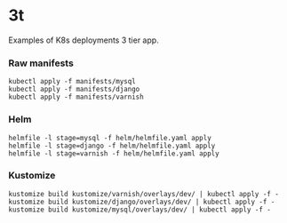 # 3t

Examples of K8s deployments 3 tier app.

### Raw manifests
```
kubectl apply -f manifests/mysql
kubectl apply -f manifests/django
kubectl apply -f manifests/varnish
```

### Helm
```
helmfile -l stage=mysql -f helm/helmfile.yaml apply
helmfile -l stage=django -f helm/helmfile.yaml apply
helmfile -l stage=varnish -f helm/helmfile.yaml apply
```
### Kustomize
```
kustomize build kustomize/varnish/overlays/dev/ | kubectl apply -f -
kustomize build kustomize/django/overlays/dev/ | kubectl apply -f -
kustomize build kustomize/mysql/overlays/dev/ | kubectl apply -f -
```